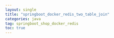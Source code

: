 ```yaml
---
layout: single
title: "springboot_docker_redis_two_table_join"
categories: java
tag: springboot_shop_docker_redis
toc: true
---
```

 


